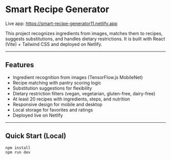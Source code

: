 # Smart Recipe Generator

Live app: https://smart-recipe-generator11.netlify.app



This project recognizes ingredients from images, matches them to recipes, suggests substitutions, and handles dietary restrictions. It is built with React (Vite) + Tailwind CSS and deployed on Netlify.

---

## Features
- Ingredient recognition from images (TensorFlow.js MobileNet)
- Recipe matching with pantry scoring logic
- Substitution suggestions for flexibility
- Dietary restriction filters (vegan, vegetarian, gluten-free, dairy-free)
- At least 20 recipes with ingredients, steps, and nutrition
- Responsive design for mobile and desktop
- Local storage for favorites and ratings
- Deployed live on Netlify

---

## Quick Start (Local)
```bash
npm install
npm run dev
